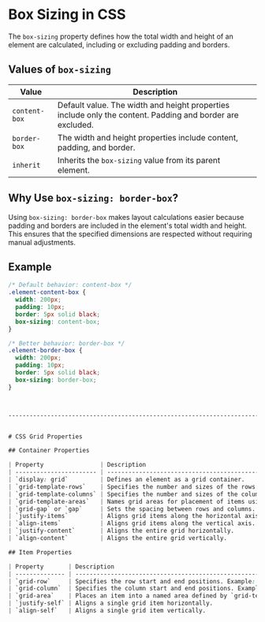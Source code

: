 # Box Sizing in CSS

The `box-sizing` property defines how the total width and height of an element are calculated, including or excluding padding and borders.

## Values of `box-sizing`

| Value         | Description                                                                                               |
| ------------- | --------------------------------------------------------------------------------------------------------- |
| `content-box` | Default value. The width and height properties include only the content. Padding and border are excluded. |
| `border-box`  | The width and height properties include content, padding, and border.                                     |
| `inherit`     | Inherits the `box-sizing` value from its parent element.                                                  |

## Why Use `box-sizing: border-box`?

Using `box-sizing: border-box` makes layout calculations easier because padding and borders are included in the element's total width and height. This ensures that the specified dimensions are respected without requiring manual adjustments.

## Example

```css
/* Default behavior: content-box */
.element-content-box {
  width: 200px;
  padding: 10px;
  border: 5px solid black;
  box-sizing: content-box;
}

/* Better behavior: border-box */
.element-border-box {
  width: 200px;
  padding: 10px;
  border: 5px solid black;
  box-sizing: border-box;
}



---------------------------------------------------------------------------------------------------------------


# CSS Grid Properties

## Container Properties

| Property                | Description                                                             |
| ----------------------- | ----------------------------------------------------------------------- |
| `display: grid`         | Defines an element as a grid container.                                 |
| `grid-template-rows`    | Specifies the number and sizes of the rows. Example: `100px auto 1fr`.  |
| `grid-template-columns` | Specifies the number and sizes of the columns. Example: `1fr 2fr`.      |
| `grid-template-areas`   | Names grid areas for placement of items using `grid-area`.              |
| `grid-gap` or `gap`     | Sets the spacing between rows and columns.                              |
| `justify-items`         | Aligns grid items along the horizontal axis (`start`, `center`, `end`). |
| `align-items`           | Aligns grid items along the vertical axis.                              |
| `justify-content`       | Aligns the entire grid horizontally.                                    |
| `align-content`         | Aligns the entire grid vertically.                                      |

## Item Properties

| Property       | Description                                                                   |
| -------------- | ----------------------------------------------------------------------------- |
| `grid-row`     | Specifies the row start and end positions. Example: `grid-row: 1 / 3;`.       |
| `grid-column`  | Specifies the column start and end positions. Example: `grid-column: 2 / 4;`. |
| `grid-area`    | Places an item into a named area defined by `grid-template-areas`.            |
| `justify-self` | Aligns a single grid item horizontally.                                       |
| `align-self`   | Aligns a single grid item vertically.                                         |
```
